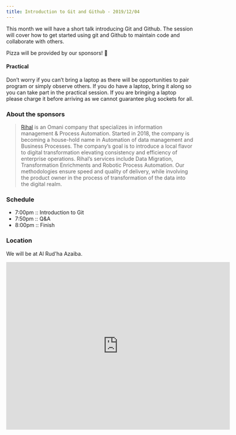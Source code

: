 ```yaml
---
title: Introduction to Git and Github - 2019/12/04
---
```


This month we will have a short talk introducing Git and Github. The session will cover how to get started using git and Github to maintain code and collaborate with others.

Pizza will be provided by our sponsors! 🍕

#### Practical

Don’t worry if you can’t bring a laptop as there will be opportunities to pair program or simply observe others. If you do have a laptop, bring it along so you can take part in the practical session.
If you are bringing a laptop please charge it before arriving as we cannot guarantee plug sockets for all.

### About the sponsors

> [Rihal](https://rihal.om) is an Omani company that specializes in information management & Process Automation. Started in 2018, the company is becoming a house-hold name in Automation of data management and Business Processes. The company’s goal is to introduce a local flavor to digital transformation elevating consistency and efficiency of enterprise operations. Rihal’s services include Data Migration, Transformation Enrichments and Robotic Process Automation. Our methodologies ensure speed and quality of delivery, while involving the product owner in the process of transformation of the data into the digital realm.

### Schedule

- 7:00pm :: Introduction to Git
- 7:50pm :: Q&A
- 8:00pm :: Finish

### Location

We will be at Al Rud'ha Azaiba.

<iframe src="https://www.google.com/maps/embed?pb=!1m18!1m12!1m3!1d3656.424504393968!2d58.364902715400206!3d23.589104000834773!2m3!1f0!2f0!3f0!3m2!1i1024!2i768!4f13.1!3m3!1m2!1s0x3e8e001f3f572df1%3A0x48fc3e1f2086c297!2sAl%20Rud&#39;ha%20Al%20Azaiba!5e0!3m2!1sen!2som!4v1572416956867!5m2!1sen!2som" width="600" height="450" frameborder="0" style="border:0;" allowfullscreen=""></iframe>
